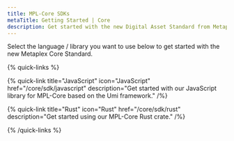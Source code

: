 ```yaml
---
title: MPL-Core SDKs
metaTitle: Getting Started | Core
description: Get started with the new Digital Asset Standard from Metaplex, Core. Core provides a simplicity first approach to NFTs and Digital Assets on the Solana blockchain.
---
```


Select the language / library you want to use below to get started with the new Metaplex Core Standard.

{% quick-links %}

{% quick-link title="JavaScript" icon="JavaScript" href="/core/sdk/javascript" description="Get started with our JavaScript library for MPL-Core based on the Umi framework." /%}

{% quick-link title="Rust" icon="Rust" href="/core/sdk/rust" description="Get started using our MPL-Core Rust crate." /%}

{% /quick-links %}
